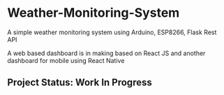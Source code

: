 # Weather-Monitoring-System
A simple weather monitoring system using Arduino, ESP8266, Flask Rest API

A web based dashboard is in making based on React JS and another dashboard for mobile using React Native

## Project Status: Work In Progress
